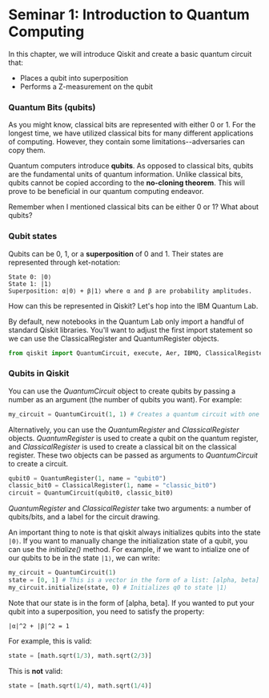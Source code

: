 # Seminar 1: Introduction to Quantum Computing

In this chapter, we will introduce Qiskit and create a basic quantum circuit that:
- Places a qubit into superposition
- Performs a Z-measurement on the qubit



### Quantum Bits (qubits)

As you might know, classical bits are represented with either 0 or 1. For the longest time, we have utilized classical 
bits for many different applications of computing. However, they contain some limitations--adversaries can copy them.

Quantum computers introduce **qubits**. As opposed to classical bits, qubits are the fundamental units of quantum information.
Unlike classical bits, qubits cannot be copied according to the **no-cloning theorem**. This will prove to be beneficial in our
quantum computing endeavor.

Remember when I mentioned classical bits can be either 0 or 1? What about qubits? 

### Qubit states
Qubits can be 0, 1, or a **superposition** of 0 and 1. Their states are represented through ket-notation:

```
State 0: |0⟩ 
State 1: |1⟩
Superposition: α|0⟩ + β|1⟩ where α and β are probability amplitudes. 
```
How can this be represented in Qiskit? Let's hop into the IBM Quantum Lab.

By default, new notebooks in the Quantum Lab only import a handful of standard Qiskit libraries. You'll want to adjust the first import statement so we can use the ClassicalRegister and QuantumRegister objects.

```python
from qiskit import QuantumCircuit, execute, Aer, IBMQ, ClassicalRegister, QuantumRegister
```

### Qubits in Qiskit
You can use the *QuantumCircuit* object to create qubits by passing a number as an argument (the number of qubits you want).
For example:

```python
my_circuit = QuantumCircuit(1, 1) # Creates a quantum circuit with one qubit, one classic bit
```

Alternatively, you can use the *QuantumRegister* and *ClassicalRegister* objects. *QuantumRegister* is used to create a qubit on the quantum register, and *ClassicalRegister* is used to create a classical bit on the classical register. These two objects can be passed as arguments to *QuantumCircuit* to create a circuit.

```python
qubit0 = QuantumRegister(1, name = "qubit0")
classic_bit0 = ClassicalRegister(1, name = "classic_bit0")
circuit = QuantumCircuit(qubit0, classic_bit0)
```
*QuantumRegister* and *ClassicalRegister* take two arguments: a number of qubits/bits, and a label for the circuit drawing.

An important thing to note is that qiskit always initializes qubits into the state `|0⟩`. If you want to manually change the initialization state of a qubit, you can use the *initialize()* method. For example, if we want to intialize one of our qubits to be in the state `|1⟩`, we can write:

```python
my_circuit = QuantumCircuit(1)
state = [0, 1] # This is a vector in the form of a list: [alpha, beta]
my_circuit.initialize(state, 0) # Initializes q0 to state |1⟩
```

Note that our state is in the form of [alpha, beta]. If you wanted to put your qubit into a superposition, you need to satisfy the property:

```
|α|^2 + |β|^2 = 1
```

For example, this is valid:
```python
state = [math.sqrt(1/3), math.sqrt(2/3)]
```

This is **not** valid:
```python
state = [math.sqrt(1/4), math.sqrt(1/4)]
```








